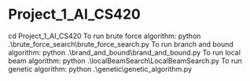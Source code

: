 # Project_1_AI_CS420
cd Project_1_AI_CS420
To run brute force algorithm: python .\brute_force_search\brute_force_search.py
To run branch and bound algorithm: python .\brand_and_bound\brand_and_bound.py
To run local beam algorithm: python .\localBeamSearch\LocalBeamSearch.py
To run genetic algorithm: python .\genetic\genetic_algorithm.py
